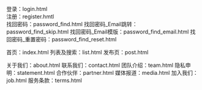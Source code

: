 ﻿登录：login.html   
注册：register.hmtl  
找回密码：password_find.html
找回密码_Email跳转：password_find_skip.html
找回密码_Email模版：password_find_email.html
找回密码_重置密码：password_find_reset.html

首页：index.html
列表及搜索：list.html
发布页：post.html

关于我们：about.html
联系我们：contact.html
团队介绍：team.html
隐私申明：statement.html
合作伙伴：partner.html
媒体报道：media.html
加入我们：job.html
服务条款：terms.html
